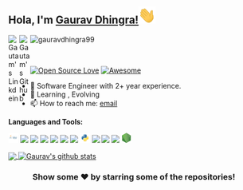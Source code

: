 ## Hola, I'm [Gaurav Dhingra!]()<img src="https://github.com/ABSphreak/ABSphreak/blob/master/gifs/Hi.gif" width="35px">

<a href="https://www.linkedin.com/in/gauravdhingra99/">
  <img align="left" alt="Gautam's Linkdein" width="22px" src="https://cdn.jsdelivr.net/npm/simple-icons@v3/icons/linkedin.svg" />
</a>
<a href="https://github.com/gauravdhingra99">
  <img align="left" alt="Gautam's Github" width="22px" src="https://cdn.jsdelivr.net/npm/simple-icons@v3/icons/github.svg" />
</a>
<p align="left"> <img src="https://komarev.com/ghpvc/?username=gauravdhingra99&label=Views&color=brightgreen&style=plastic" alt="gauravdhingra99" /> </p>
<br/>

 [![Open Source Love](https://badges.frapsoft.com/os/v2/open-source.svg?v=103)](https://github.com/gauravdhingra99) 
 [![Awesome](https://cdn.rawgit.com/sindresorhus/awesome/d7305f38d29fed78fa85652e3a63e154dd8e8829/media/badge.svg)](https://github.com/gauravdhingra99)



- 🔭 Software Engineer with 2+ year experience.
- 🌱 Learning , Evolving
- 📫 How to reach me: [email](gaurav.161b080@gmail.com) 

**Languages and Tools:**  

<code><img height="20" src="https://raw.githubusercontent.com/github/explore/80688e429a7d4ef2fca1e82350fe8e3517d3494d/topics/java/java.png"></code>
<code><img height="20" src="https://icongr.am/devicon/c-original.svg"></code>
<code><img height="20" src="https://icongr.am/devicon/linux-original.svg"></code>
<code><img height="20" src="https://icongr.am/devicon/cplusplus-original.svg"></code>
<code><img height="20" src="https://icongr.am/devicon/mysql-original-wordmark.svg"></code>
<code><img height="20" src="https://icongr.am/devicon/git-original-wordmark.svg"></code>
<code><img height="20" src="https://icongr.am/devicon/cplusplus-original.svg"></code>
<code><img height="20" src="https://raw.githubusercontent.com/github/explore/80688e429a7d4ef2fca1e82350fe8e3517d3494d/topics/python/python.png"></code>
<code><img height="20" src="https://images.app.goo.gl/wdfpxtbFguRfGieQ7"></code>
<code><img height="20" src="https://images.app.goo.gl/4beVdCgn8ZjgGyFx6"></code>
<code><img height="20" src="https://images.app.goo.gl/M6j2tMP47dvi8qh5A"></code>
<code><img height="20" src="https://raw.githubusercontent.com/github/explore/80688e429a7d4ef2fca1e82350fe8e3517d3494d/topics/nodejs/nodejs.png"></code>    


<a href="https://github.com/gauravdhingra99">
  <img align="center" src="https://github-readme-stats.vercel.app/api/top-langs/?username=gauravdhingra99&theme=dark" />
</a>
<a href="https://github.com/gauravdhingra99">
 <img align="center" src="https://github-readme-stats.vercel.app/api?username=gauravdhingra99&count_private=true&show_icons=true&theme=dark&line_height=27" alt="Gaurav's github stats"/>
</a>



<div align="center">

### Show some ❤️ by starring some of the repositories!

</div>
